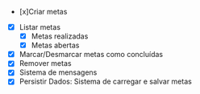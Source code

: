 - [x]Criar metas
- [x] Listar metas
    - [x] Metas realizadas
    - [x] Metas abertas
- [x] Marcar/Desmarcar metas como concluídas
- [x] Remover metas
- [x] Sistema de mensagens
- [x] Persistir Dados: Sistema de carregar e salvar metas